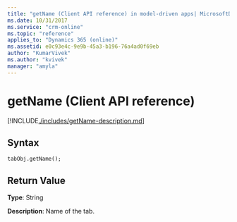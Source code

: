 ```yaml
---
title: "getName (Client API reference) in model-driven apps| MicrosoftDocs"
ms.date: 10/31/2017
ms.service: "crm-online"
ms.topic: "reference"
applies_to: "Dynamics 365 (online)"
ms.assetid: e0c93e4c-9e9b-45a3-b196-76a4ad0f69eb
author: "KumarVivek"
ms.author: "kvivek"
manager: "amyla"
---
```

# getName (Client API reference)



[!INCLUDE[./includes/getName-description.md](./includes/getName-description.md)]

## Syntax

`tabObj.getName();`

## Return Value

**Type**: String

**Description**: Name of the tab.



